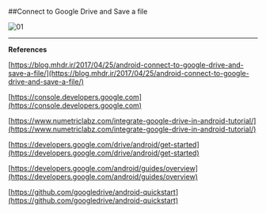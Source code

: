 ##Connect to Google Drive and Save a file

![01](https://raw.githubusercontent.com/mhdr/AndroidSamples/master/068/images/01.gif "01")

***

**References**

[https://blog.mhdr.ir/2017/04/25/android-connect-to-google-drive-and-save-a-file/](https://blog.mhdr.ir/2017/04/25/android-connect-to-google-drive-and-save-a-file/) 

[https://console.developers.google.com](https://console.developers.google.com) 

[https://www.numetriclabz.com/integrate-google-drive-in-android-tutorial/](https://www.numetriclabz.com/integrate-google-drive-in-android-tutorial/) 

[https://developers.google.com/drive/android/get-started](https://developers.google.com/drive/android/get-started) 

[https://developers.google.com/android/guides/overview](https://developers.google.com/android/guides/overview) 

[https://github.com/googledrive/android-quickstart](https://github.com/googledrive/android-quickstart) 